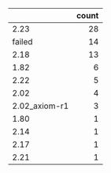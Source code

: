 |               |   count |
|:--------------|--------:|
| 2.23          |      28 |
| failed        |      14 |
| 2.18          |      13 |
| 1.82          |       6 |
| 2.22          |       5 |
| 2.02          |       4 |
| 2.02_axiom-r1 |       3 |
| 1.80          |       1 |
| 2.14          |       1 |
| 2.17          |       1 |
| 2.21          |       1 |
